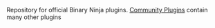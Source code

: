 Repository for official Binary Ninja plugins. [Community Plugins](/Vector35/community-plugins/) contain many other plugins
